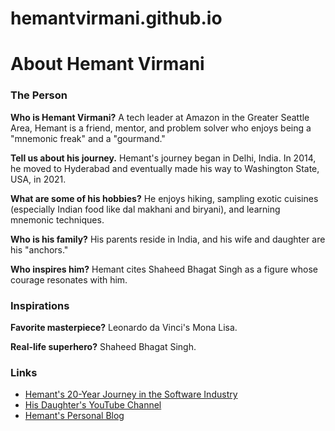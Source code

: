 # hemantvirmani.github.io

# About Hemant Virmani

### The Person

**Who is Hemant Virmani?**
A tech leader at Amazon in the Greater Seattle Area, Hemant is a friend, mentor, and problem solver who enjoys being a "mnemonic freak" and a "gourmand."

**Tell us about his journey.**
Hemant's journey began in Delhi, India. In 2014, he moved to Hyderabad and eventually made his way to Washington State, USA, in 2021.

**What are some of his hobbies?**
He enjoys hiking, sampling exotic cuisines (especially Indian food like dal makhani and biryani), and learning mnemonic techniques.

**Who is his family?**
His parents reside in India, and his wife and daughter are his "anchors."

**Who inspires him?**
Hemant cites Shaheed Bhagat Singh as a figure whose courage resonates with him.

### Inspirations

**Favorite masterpiece?**
Leonardo da Vinci's Mona Lisa.

**Real-life superhero?**
Shaheed Bhagat Singh.

### Links

* [Hemant's 20-Year Journey in the Software Industry](https://www.linkedin.com/pulse/my-20-year-journey-software-industry-hemant-virmani/)
* [His Daughter's YouTube Channel](https://www.youtube.com/channel/UC-T-vFfD9XmQx9Y_k2fX3Lw)
* [Hemant's Personal Blog](https://h.virmani.cc/blog)
